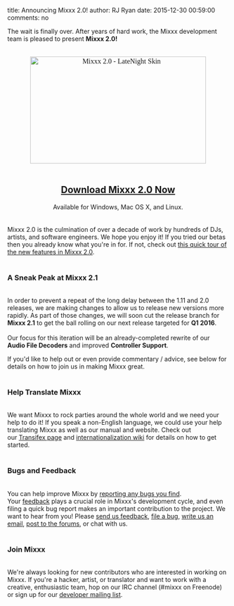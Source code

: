 title: Announcing Mixxx 2.0!
author: RJ Ryan
date: 2015-12-30 00:59:00
comments: no

The wait is finally over. After years of hard work, the Mixxx development team is pleased to present&nbsp;<b>Mixxx 2.0!</b><br /><div style="orphans: auto; text-align: start; text-indent: 0px; widows: auto;"><div style="-webkit-text-stroke-width: 0px; color: black; font-family: Times; font-size: medium; font-style: normal; font-variant: normal; letter-spacing: normal; line-height: normal; margin: 0px; text-transform: none; white-space: normal; word-spacing: 0px;"><br /><div class="separator" style="clear: both; text-align: center;"><a href="{static}/images/news/mixxx-200-latenight-skin.png" imageanchor="1" style="margin-left: 1em; margin-right: 1em;"><img alt="Mixxx 2.0 - LateNight Skin" border="0" height="243" src="{static}/images/news/mixxx-200-latenight-skin.png" title="Mixxx 2.0 - LateNight Skin" width="400" /></a></div><br /></div><div style="text-align: center;"><div class="separator" style="clear: both;"></div><div class="separator" style="clear: both;"></div><h2><a href="http://www.mixxx.org/download/?utm_source=blog&amp;utm_medium=blog&amp;utm_campaign=200_release" target="_blank">Download Mixxx 2.0 Now</a></h2></div><div style="text-align: center;">Available for Windows, Mac OS X, and Linux.</div><br /><br />Mixxx 2.0 is the culmination of over a decade of work by hundreds of DJs, artists, and software engineers. We hope you enjoy it! If you tried our betas then you already know what you're in for. If not, check out <a href="{filename}/news/2015-12-19-whats-new-in-mixxx-2-0.md" target="_blank">this quick tour of the new features in Mixxx 2.0</a>.<br /><br /><div><h3>A Sneak Peak at Mixxx 2.1</h3><div><br /></div>In order to prevent a repeat of the long delay between the 1.11 and 2.0 releases, we are making changes to allow us to release new versions more rapidly. As part of those changes, we will soon cut the release branch for <b>Mixxx 2.1</b>&nbsp;to get the ball rolling on our next release targeted for <b>Q1 2016</b>.<br /><br />Our focus for this iteration will be an already-completed rewrite of our <b>Audio File Decoders</b>&nbsp;and improved&nbsp;<b>Controller Support</b>. <br /><ul><ul></ul></ul><div>If you'd like to help out or even provide commentary / advice, see below for details on how to join us in making Mixxx great.<br /><br /></div><h3></h3><h3>Help Translate Mixxx</h3><br />We want Mixxx to rock parties around the whole world and we need your help to do it! If you speak a non-English language, we could use your help translating Mixxx as well as our manual and website. Check out our&nbsp;<a href="https://www.transifex.com/mixxx-dj-software/" target="_blank">Transifex page</a>&nbsp;and&nbsp;<a href="https://github.com/mixxxdj/mixxx/wiki/internationalization" target="_blank">internationalization wiki</a>&nbsp;for details on how to get started.</div><div><b><br /></b></div><h3></h3><h3>Bugs and Feedback</h3><div><div><div style="margin: 0px;"><b><span class="Apple-style-span" style="font-weight: normal;"><b><span class="Apple-style-span" style="font-weight: normal;"><br /></span></b></span></b><b><span class="Apple-style-span" style="font-weight: normal;"><b><span class="Apple-style-span" style="font-weight: normal;">You can help improve Mixxx by&nbsp;</span><span class="Apple-style-span" style="font-weight: normal;"><a href="https://bugs.launchpad.net/mixxx/+filebug" target="_blank">reporting any bugs you find</a></span><span class="Apple-style-span" style="font-weight: normal;">. Your&nbsp;<a href="https://docs.google.com/forms/d/14pLA_aeK0TZUgpfEa6uVLknRX2CBPBPf99gHNHkYgUc/viewform" target="_blank">feedback</a>&nbsp;plays a crucial role in Mixxx's development cycle, and even filing a quick bug report makes an important contribution to the project.&nbsp;</span></b></span></b>We want to hear from you! Please&nbsp;<a href="https://docs.google.com/forms/d/14pLA_aeK0TZUgpfEa6uVLknRX2CBPBPf99gHNHkYgUc/viewform" target="_blank">send us feedback</a>,&nbsp;<a href="https://bugs.launchpad.net/mixxx/+filebug" target="_blank">file a bug</a>,&nbsp;<a href="https://lists.sourceforge.net/lists/listinfo/mixxx-devel" target="_blank">write us an email</a>,&nbsp;<a href="https://mixxx.org/forums/" target="_blank">post to the forums</a>, or&nbsp;chat with us.</div></div><div><div style="margin: 0px;"><b><span class="Apple-style-span" style="font-weight: normal;"><br /></span></b></div></div><div style="margin: 0px;"><h3></h3><h3>Join Mixxx</h3></div><div><div style="margin: 0px;"><br />We're always looking for new contributors who are interested in working on Mixxx. If you're a hacker, artist, or translator and want to work with a creative, enthusiastic team, hop on our IRC channel (#mixxx on&nbsp;Freenode) or sign up for our&nbsp;<a href="https://lists.sourceforge.net/lists/listinfo/mixxx-devel" target="_blank">developer mailing list</a>.</div></div></div></div>
